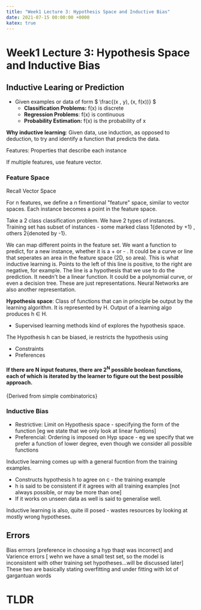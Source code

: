```yaml
---
title: "Week1 Lecture 3: Hypothesis Space and Inductive Bias"
date: 2021-07-15 00:00:00 +0000
katex: true
---
```

# Week1 Lecture 3: Hypothesis Space and Inductive Bias

## Inductive Learing or Prediction
- Given examples or data of form $ \frac{(x , y), (x, f(x))} $
  - **Classification Problems:** f(x) is discrete
  - **Regression Problems**: f(x) is continuous
  - **Probability Estimation:** f(x) is the probability of x

**Why inductive learning**: Given data, use induction, as opposed to deduction, to try and identify a function that predicts the data.

Features: Properties that describe each instance

If multiple features, use feature vector.

### Feature Space

Recall Vector Space

For n features, we define a n fimentional "feature" space, similar to vector spaces. Each instance becomes a point in the feature space.

Take a 2 class classification problem.
We have 2 types of instances.
Training set has subset of instances - some marked class 1{denoted by +1} , others 2{denoted by -1}.

We can map different points in the feature set. We want a function to predict, for a new instance, whether it is a + or - . 
It could be a curve or line that seperates an area in the feature space (2D, so area). This is what inductive learning is. Points to the left of this line is positive, to the right are negative, for example. The line is a hypothesis that we use to do the prediction. 
It needn't be a linear function. It could be a polynomial curve, or even a decision tree. These are just representations. Neural Networks are also another representation.


**Hypothesis space**: Class of functions that can in principle be output by the learning algorithm. It is represented by H. Output of a learning algo produces h ∈ H.
- Supervised learning methods kind of explores the hypothesis space.

The Hypothesis h can be biased, ie restricts the hypothesis using
- Constraints
- Preferences

#### If there are N input features, there are 2<sup>N</sup> possible boolean functions, each of which is iterated by the learner to figure out the best possible approach.
{Derived from simple combinatorics}
  
### Inductive Bias
  
 - Restrictive: Limit on Hypothesis space - specifying the form of the function [eg we state that we only look at linear funtions]
 - Preferencial: Ordering is imposed on Hyp space - eg we specify that we prefer a function of lower degree, even though we consider all possible functions
  
Inductive learning comes up with a general fucntion from the training examples.
  - Constructs hypothesis h to agree on c - the training example
  - h is said to be consistent if it agrees with all training examples [not always possible, or may be more than one]
  - If it works on unseen data as well is said to generalise well.
  
 Inductive learning is also, quite ill posed - wastes resources by looking at mostly wrong hypotheses. 
  
  
  
## Errors

Bias errrors [preference in choosing a hyp thaqt was incorrect] and Varience errors [ wehn we have a small test set, so the model is inconsistent with other training set hypotheses...will be discussed later] These two are basically stating overfitting and under fitting with lot of gargantuan words

# TLDR

<i am too tired>

